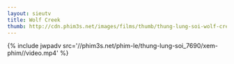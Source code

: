 ```yaml
---
layout: sieutv
title: Wolf Creek
thumb: http://cdn.phim3s.net/images/films/thumb/thung-lung-soi-wolf-creek-2005.jpg
---
```

{% include jwpadv src='//phim3s.net/phim-le/thung-lung-soi_7690/xem-phim//video.mp4' %}